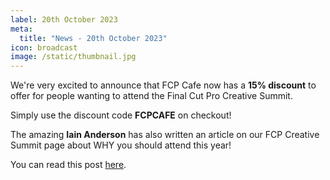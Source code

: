 ```yaml
---
label: 20th October 2023
meta:
  title: "News - 20th October 2023"
icon: broadcast
image: /static/thumbnail.jpg
---
```


We're very excited to announce that FCP Cafe now has a **15% discount** to offer for people wanting to attend the Final Cut Pro Creative Summit.

Simply use the discount code **FCPCAFE** on checkout!

The amazing **Iain Anderson** has also written an article on our FCP Creative Summit page about WHY you should attend this year!

You can read this post [here](/fcp-creative-summit).